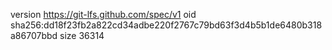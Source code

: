 version https://git-lfs.github.com/spec/v1
oid sha256:dd18f23fb2a822cd34adbe220f2767c79bd63f3d4b5b1de6480b318a86707bbd
size 36314
